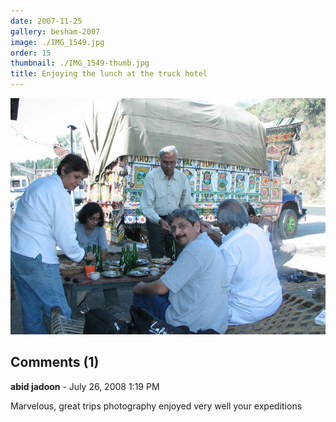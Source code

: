 ```yaml
---
date: 2007-11-25
gallery: besham-2007
image: ./IMG_1549.jpg
order: 15
thumbnail: ./IMG_1549-thumb.jpg
title: Enjoying the lunch at the truck hotel
---
```


![Enjoying the lunch at the truck hotel](./IMG_1549.jpg)

<div id="comments">

## Comments (1)

<div id="comment">

**abid jadoon** - July 26, 2008  1:19 PM

Marvelous, great trips photography enjoyed very well your expeditions

</div>

</div>